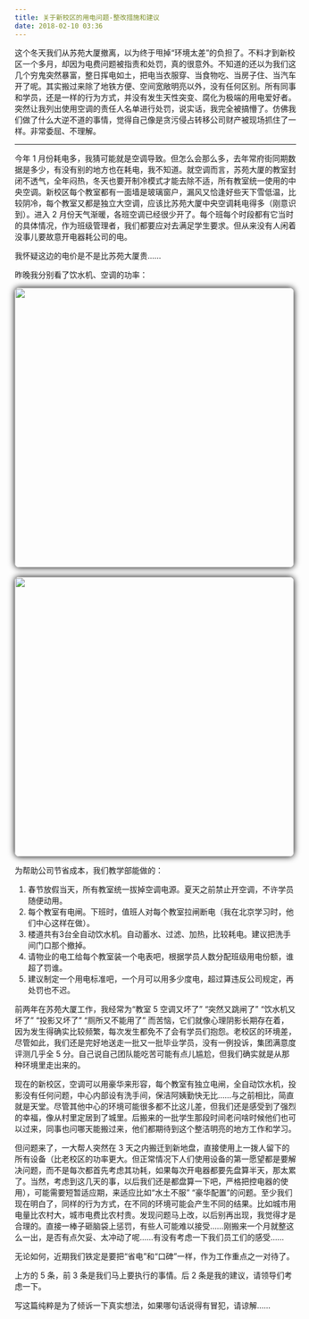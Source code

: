 ```yaml
---
title: 关于新校区的用电问题-整改措施和建议
date: 2018-02-10 03:36
---
```


这个冬天我们从苏苑大厦撤离，以为终于甩掉“环境太差”的负担了。不料才到新校区一个多月，却因为电费问题被指责和处罚，真的很意外。不知道的还以为我们这几个穷鬼突然暴富，整日挥电如土，把电当衣服穿、当食物吃、当房子住、当汽车开了呢。其实搬过来除了地铁方便、空间宽敞明亮以外，没有任何区别。所有同事和学员，还是一样的行为方式，并没有发生天性突变、腐化为极端的用电爱好者。突然让我列出使用空调的责任人名单进行处罚，说实话，我完全被搞懵了。仿佛我们做了什么大逆不道的事情，觉得自己像是贪污侵占转移公司财产被现场抓住了一样。非常委屈、不理解。

<!--more-->

---

今年 1 月份耗电多，我猜可能就是空调导致。但怎么会那么多，去年常府街同期数据是多少，有没有别的地方也在耗电，我不知道。就空调而言，苏苑大厦的教室封闭不透气，全年闷热，冬天也要开制冷模式才能去除不适，所有教室统一使用的中央空调。新校区每个教室都有一面墙是玻璃窗户，漏风又恰逢好些天下雪低温，比较阴冷，每个教室又都是独立大空调，应该比苏苑大厦中央空调耗电得多（刚意识到）。进入 2 月份天气渐暖，各班空调已经很少开了。每个班每个时段都有它当时的具体情况，作为班级管理者，我们都要应对去满足学生要求。但从来没有人闲着没事儿要故意开电器耗公司的电。

我怀疑这边的电价是不是比苏苑大厦贵……

昨晚我分别看了饮水机、空调的功率：

<div style="test-align:center;"><img src="dianfei1.png" width="500px" style="border-radius:8px;box-shadow:0 0 12px black"></div><br/>

<div style="test-align:center;"><img src="dianfei2.png" width="500px" style="border-radius:8px;box-shadow:0 0 12px black"></div>


为帮助公司节省成本，我们教学部能做的：
1. 春节放假当天，所有教室统一拔掉空调电源。夏天之前禁止开空调，不许学员随便动用。
2. 每个教室有电闸。下班时，值班人对每个教室拉闸断电（我在北京学习时，他们中心这样在做）。
3. 楼道共有3台全自动饮水机。自动蓄水、过滤、加热，比较耗电。建议把洗手间门口那个撤掉。
4. 请物业的电工给每个教室装一个电表吧，根据学员人数分配班级用电份额，谁超了罚谁。
5. 建议制定一个用电标准吧，一个月可以用多少度电，超过算违反公司规定，再处罚也不迟。

前两年在苏苑大厦工作，我经常为“教室 5 空调又坏了” “突然又跳闸了” “饮水机又坏了” “投影又坏了” “厕所又不能用了” 而苦恼，它们就像心理阴影长期存在着，因为发生得确实比较频繁，每次发生都免不了会有学员们抱怨。老校区的环境差，尽管如此，我们还是完好地送走一批又一批毕业学员，没有一例投诉，集团满意度评测几乎全 5 分。自己说自己团队能吃苦可能有点儿尴尬，但我们确实就是从那种环境里走出来的。

现在的新校区，空调可以用豪华来形容，每个教室有独立电闸，全自动饮水机，投影没有任何问题，中心内部设有洗手间，保洁阿姨勤快无比……与之前相比，简直就是天堂。尽管其他中心的环境可能很多都不比这儿差，但我们还是感受到了强烈的幸福，像从村里定居到了城里。后搬来的一批学生那段时间老问啥时候他们也可以过来，同事也问哪天能搬过来，他们都期待到这个整洁明亮的地方工作和学习。

但问题来了，一大帮人突然在 3 天之内搬迁到新地盘，直接使用上一拨人留下的所有设备（比老校区的功率更大。但正常情况下人们使用设备的第一愿望都是要解决问题，而不是每次都首先考虑其功耗，如果每次开电器都要先盘算半天，那太累了。当然，考虑到这几天的事，以后我们还是都盘算一下吧，严格把控电器的使用），可能需要短暂适应期，来适应比如“水土不服” “豪华配置”的问题。至少我们现在明白了，同样的行为方式，在不同的环境可能会产生不同的结果。比如城市用电量比农村大，城市电费比农村贵。发现问题马上改，以后别再出现，我觉得才是合理的。直接一棒子砸脑袋上惩罚，有些人可能难以接受……刚搬来一个月就整这么一出，是否有点欠妥、太冲动了呢……有没有考虑一下我们员工们的感受……

无论如何，近期我们铁定是要把“省电”和“口碑”一样，作为工作重点之一对待了。

上方的 5 条，前 3 条是我们马上要执行的事情。后 2 条是我的建议，请领导们考虑一下。

写这篇纯粹是为了倾诉一下真实想法，如果哪句话说得有冒犯，请谅解……